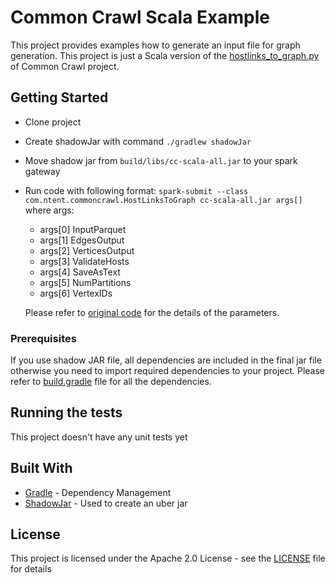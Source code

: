 # Common Crawl Scala Example

This project provides examples how to generate an input file for graph generation. This project is just a Scala version of the [hostlinks_to_graph.py](https://github.com/commoncrawl/cc-pyspark/blob/master/hostlinks_to_graph.py) of Common Crawl project.  

## Getting Started

- Clone project
- Create shadowJar with command ```./gradlew shadowJar```
- Move shadow jar from `build/libs/cc-scala-all.jar` to your spark gateway
- Run code with following format: `spark-submit --class com.ntent.commoncrawl.HostLinksToGraph cc-scala-all.jar args[]` where args:
    - args[0] InputParquet
    - args[1] EdgesOutput
    - args[2] VerticesOutput
    - args[3] ValidateHosts
    - args[4] SaveAsText
    - args[5] NumPartitions
    - args[6] VertexIDs
    
    Please refer to [original code](https://github.com/commoncrawl/cc-pyspark/blob/master/hostlinks_to_graph.py) for the details of the parameters.

### Prerequisites

If you use shadow JAR file, all dependencies are included in the final jar file otherwise you need to import required dependencies to your project. Please refer to [build.gradle](build.gradle) file for all the dependencies.

## Running the tests

This project doesn't have any unit tests yet

## Built With

* [Gradle](https://gradle.org/) - Dependency Management
* [ShadowJar](https://github.com/johnrengelman/shadow) - Used to create an uber jar

## License

This project is licensed under the Apache 2.0 License - see the [LICENSE](LICENSE) file for details